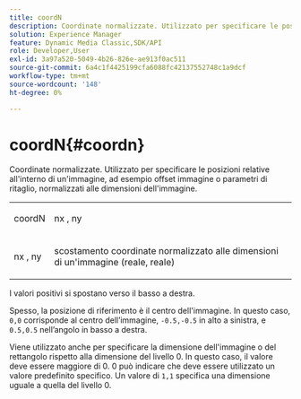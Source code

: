 ```yaml
---
title: coordN
description: Coordinate normalizzate. Utilizzato per specificare le posizioni relative all'interno di un'immagine, ad esempio offset immagine o parametri di ritaglio, normalizzati alle dimensioni dell'immagine.
solution: Experience Manager
feature: Dynamic Media Classic,SDK/API
role: Developer,User
exl-id: 3a97a520-5049-4b26-826e-ae913f0ac511
source-git-commit: 6a4c1f4425199cfa6088fc42137552748c1a9dcf
workflow-type: tm+mt
source-wordcount: '148'
ht-degree: 0%

---
```


# coordN{#coordn}

Coordinate normalizzate. Utilizzato per specificare le posizioni relative all&#39;interno di un&#39;immagine, ad esempio offset immagine o parametri di ritaglio, normalizzati alle dimensioni dell&#39;immagine.

<table id="simpletable_EFA3111DC4B94BAF94715500DB4DD8FB"> 
 <tr class="strow"> 
  <td class="stentry"> <p><span class="codeph"> <span class="varname"> coordN</span> </span> </p> </td> 
  <td class="stentry"> <p><span class="codeph"> <span class="varname"> nx</span> </span>, <span class="codeph"><span class="varname"> ny</span></span> </p></td> 
 </tr> 
 <tr class="strow"> 
  <td class="stentry"> <p><span class="codeph"> <span class="varname"> nx</span> </span>, <span class="codeph"><span class="varname"> ny</span></span> </p></td> 
  <td class="stentry"> <p>scostamento coordinate normalizzato alle dimensioni di un'immagine (reale, reale) </p></td> 
 </tr> 
</table>

I valori positivi si spostano verso il basso a destra.

Spesso, la posizione di riferimento è il centro dell&#39;immagine. In questo caso, `0,0` corrisponde al centro dell’immagine, `-0.5,-0.5` in alto a sinistra, e `0.5,0.5` nell’angolo in basso a destra.

Viene utilizzato anche per specificare la dimensione dell&#39;immagine o del rettangolo rispetto alla dimensione del livello 0. In questo caso, il valore deve essere maggiore di 0. 0 può indicare che deve essere utilizzato un valore predefinito specifico. Un valore di `1,1` specifica una dimensione uguale a quella del livello 0.
